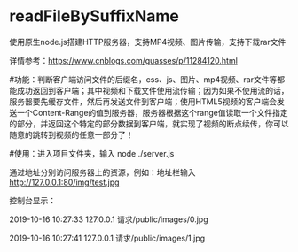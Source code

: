 # readFileBySuffixName
使用原生node.js搭建HTTP服务器，支持MP4视频、图片传输，支持下载rar文件

详情参考：https://www.cnblogs.com/guasses/p/11284120.html

#功能：判断客户端访问文件的后缀名，css、js、图片、mp4视频、rar文件等都能成功返回到客户端；其中视频和下载文件使用流传输；因为如果不使用流的话，服务器要先缓存文件，然后再发送文件到客户端；使用HTML5视频的客户端会发送一个Content-Range的值到服务器，服务器根据这个range值读取一个文件指定的部分，并返回这个特定的部分数据到客户端，就实现了视频的断点续传，你可以随意的跳转到视频的任意一部分了！

#使用：进入项目文件夹，输入 node ./server.js

通过地址分别访问服务器上的资源，例如：地址栏输入 http://127.0.0.1:80/img/test.jpg

控制台显示：

2019-10-16 10:27:33 127.0.0.1 请求/public/images/0.jpg

2019-10-16 10:27:41 127.0.0.1 请求/public/images/1.jpg
